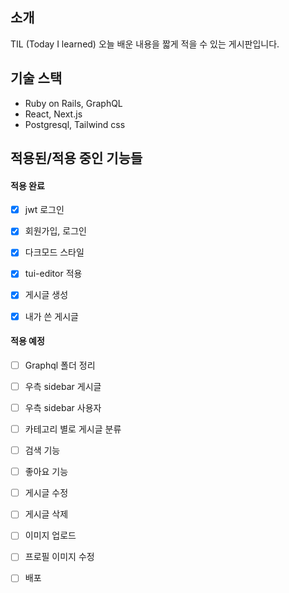 ## 소개
TIL (Today I learned) 오늘 배운 내용을 짧게 적을 수 있는 게시판입니다.

## 기술 스택
- Ruby on Rails, GraphQL
- React, Next.js
- Postgresql, Tailwind css

## 적용된/적용 중인 기능들


#### 적용 완료
* [x] jwt 로그인
* [x] 회원가입, 로그인
* [x] 다크모드 스타일
* [x] tui-editor 적용
* [x] 게시글 생성
* [x] 내가 쓴 게시글


#### 적용 예정
* [ ] Graphql 폴더 정리
* [ ] 우측 sidebar 게시글
* [ ] 우측 sidebar 사용자

* [ ] 카테고리 별로 게시글 분류
* [ ] 검색 기능
* [ ] 좋아요 기능
* [ ] 게시글 수정
* [ ] 게시글 삭제

* [ ] 이미지 업로드
* [ ] 프로필 이미지 수정

* [ ] 배포

